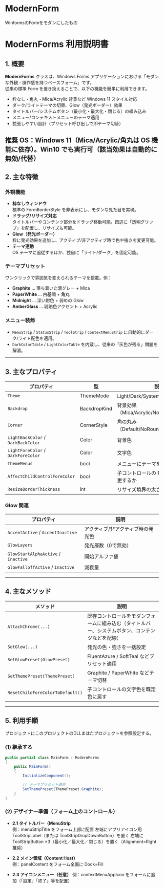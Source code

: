 # ModernForm
WinformsのFormをモダンにしたもの
# ModernForms 利用説明書

## 1. 概要
**ModernForms** クラスは、Windows Forms アプリケーションにおける「モダンな外観・操作感を持つベースフォーム」です。  
従来の標準 Form を置き換えることで、以下の機能を簡単に利用できます。

- 枠なし・角丸・Mica/Acrylic 背景など Windows 11 スタイル対応  
- ダーク/ライトテーマの切替、Glow（発光ボーダー）効果  
- タイトルバー/システムボタン（最小化・最大化・閉じる）の組み込み  
- メニュー/コンテキストメニューのテーマ適用  
- 拡張しやすい設計（プリセット呼び出しで即テーマ切替）  

推奨 OS：Windows 11（Mica/Acrylic/角丸は OS 機能に依存）。Win10 でも実行可（該当効果は自動的に無効/代替）
---

## 2. 主な特徴

### 外観機能
- **枠なしウィンドウ**  
  標準の FormBorderStyle を非表示にし、モダンな見た目を実現。
- **ドラッグ/リサイズ対応**  
  タイトルバーやコンテンツ部分をドラッグ移動可能。四辺に「透明グリップ」を配置し、リサイズも可能。
- **Glow（発光ボーダー）**  
  枠に発光効果を追加し、アクティブ/非アクティブ時で色や強さを変更可能。
- **テーマ連動**  
  OS テーマに追従するほか、独自に「ライト/ダーク」を固定可能。

### テーマプリセット
ワンクリックで雰囲気を変えられるテーマを搭載。例：
- **Graphite** … 落ち着いた濃グレー + Mica  
- **PaperWhite** … 白基調 + 角丸  
- **Midnight** … 深い紺色 + 弱めの Glow  
- **AmberGlass** … 琥珀色アクセント + Acrylic  

### メニュー装飾
- `MenuStrip` / `StatusStrip` / `ToolStrip` / `ContextMenuStrip` に自動的にダーク/ライト配色を適用。  
- `DarkColorTable` / `LightColorTable` を内蔵し、従来の「灰色が残る」問題を解消。

---

## 3. 主なプロパティ

| プロパティ | 型 | 説明 |
|------------|----|------|
| `Theme` | ThemeMode | Light/Dark/System を指定 |
| `Backdrop` | BackdropKind | 背景効果（Mica/Acrylic/None/Tabbed/Auto） |
| `Corner` | CornerStyle | 角の丸み（Default/NoRound/Round/Small） |
| `LightBackColor` / `DarkBackColor` | Color | 背景色 |
| `LightForeColor` / `DarkForeColor` | Color | 文字色 |
| `ThemeMenus` | bool | メニューにテーマを適用するか |
| `AffectChildControlForeColor` | bool | 子コントロールの ForeColor を強制変更するか |
| `ResizeBorderThickness` | int | リサイズ境界の太さ |

### Glow 関連
| プロパティ | 説明 |
|------------|------|
| `AccentActive` / `AccentInactive` | アクティブ/非アクティブ時の発光色 |
| `GlowLayers` | 発光層数（0で無効） |
| `GlowStartAlphaActive` / `Inactive` | 開始アルファ値 |
| `GlowFalloffActive` / `Inactive` | 減衰量 |

---

## 4. 主なメソッド

| メソッド | 説明 |
|----------|------|
| `AttachChrome(...)` | 既存コントロールをモダンフォームに組み込む（タイトルバー、システムボタン、コンテンツなどを配線） |
| `SetGlow(...)` | 発光の色・強さを一括設定 |
| `SetGlowPreset(GlowPreset)` | FluentAzure / SoftTeal などプリセット適用 |
| `SetThemePreset(ThemePreset)` | Graphite / PaperWhite などテーマ切替 |
| `ResetChildForeColorToDefault()` | 子コントロールの文字色を既定色に戻す |

---

## 5. 利用手順
プロジェクトにこのプロジェクトのDLLまはたプロジェクトを参照設定する。


### (1) 継承する
```csharp
public partial class MainForm : ModernForms
{
    public MainForm()
    {
        InitializeComponent();

        // テーマプリセット適用
        SetThemePreset(ThemePreset.Graphite);
    }
}
```


### (2) デザイナー準備（フォーム上のコントロール）
- **2.1 タイトルバー（MenuStrip**  
  例：menuStripTitle をフォーム上部に配置
  左端にアプリアイコン用 ToolStripLabel（または ToolStripDropDownButton）を置く
  右端に ToolStripButton ×3（最小化／最大化／閉じる）を置く（Alignment=Right 推奨）

- **2.2 メイン領域（Content Host）**  
  例：panelContent をフォーム全面に Dock=Fill
- **2.3 アイコンメニュー（任意）**
  例：contextMenuAppIcon をフォームに追加（「設定」「終了」等を配置）

